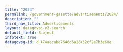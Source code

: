 ```yaml
---
title: "2024"
permalink: /government-gazette/advertisements/2024/
description: ""
third_nav_title: Advertisements
layout: datagovsg-v2-search
default_field: Subject
infotext: true
datagovsg-id: d_474aecabe7646d6a26432cf2e7b3e68e
---
```

